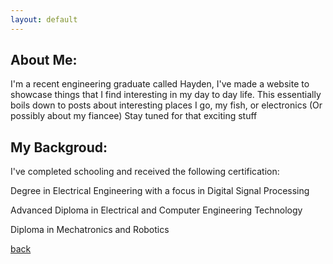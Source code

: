 ```yaml
---
layout: default
---
```


## About Me:

I'm a recent engineering graduate called Hayden, I've made a website to showcase
things that I find interesting in my day to day life. This essentially boils down
to posts about interesting places I go, my fish, or electronics (Or possibly about my fiancee)
Stay tuned for that exciting stuff



## My Backgroud:

I've completed schooling and received the following certification:

Degree in Electrical Engineering with a focus in Digital Signal Processing

Advanced Diploma in Electrical and Computer Engineering Technology

Diploma in Mechatronics and Robotics


[back](./)
